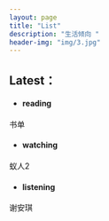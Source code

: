 ```yaml
---
layout: page
title: "List"
description: "生活倾向 "
header-img: "img/3.jpg"
---
```




## Latest：

- #### reading
书单

- #### watching

蚁人2

- #### listening

谢安琪
